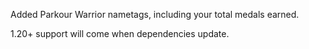 Added Parkour Warrior nametags, including your total medals earned.

1.20+ support will come when dependencies update.